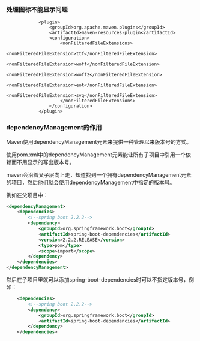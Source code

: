### 处理图标不能显示问题

````
            <plugin>
                <groupId>org.apache.maven.plugins</groupId>
                <artifactId>maven-resources-plugin</artifactId>
                <configuration>
                    <nonFilteredFileExtensions>
                        <nonFilteredFileExtension>ttf</nonFilteredFileExtension>
                        <nonFilteredFileExtension>woff</nonFilteredFileExtension>
                        <nonFilteredFileExtension>woff2</nonFilteredFileExtension>
                        <nonFilteredFileExtension>eot</nonFilteredFileExtension>
                        <nonFilteredFileExtension>svg</nonFilteredFileExtension>
                    </nonFilteredFileExtensions>
                </configuration>
            </plugin>
````

### dependencyManagement的作用

Maven使用dependencyManagement元素来提供一种管理以来版本号的方式。	

使用pom.xml中的dependencyManagement元素能让所有子项目中引用一个依赖而不用显示的写出版本号。

maven会沿着父子层向上走，知道找到一个拥有dependencyManagement元素的项目，然后他们就会使用dependencyManagement中指定的版本号。

例如在父项目中：

```xml
<dependencyManagement>
    <dependencies>
        <!--spring boot 2.2.2-->
        <dependency>
            <groupId>org.springframework.boot</groupId>
            <artifactId>spring-boot-dependencies</artifactId>
            <version>2.2.2.RELEASE</version>
            <type>pom</type>
            <scope>import</scope>
        </dependency>
    </dependencies>
</dependencyManagement>
```

然后在子项目里就可以添加spring-boot-dependencies时可以不指定版本号，例如：

````xml
    <dependencies>	
        <!--spring boot 2.2.2-->
        <dependency>
            <groupId>org.springframework.boot</groupId>
            <artifactId>spring-boot-dependencies</artifactId>
        </dependency>
    </dependencies>
````

